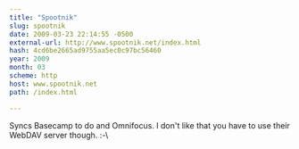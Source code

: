 ```yaml
---
title: "Spootnik"
slug: spootnik
date: 2009-03-23 22:14:55 -0500
external-url: http://www.spootnik.net/index.html
hash: 4cd6be2665ad9755aa5ec0c97bc56460
year: 2009
month: 03
scheme: http
host: www.spootnik.net
path: /index.html

---
```


Syncs Basecamp to do and Omnifocus. I don't like that you have to use their WebDAV server though. :-\
